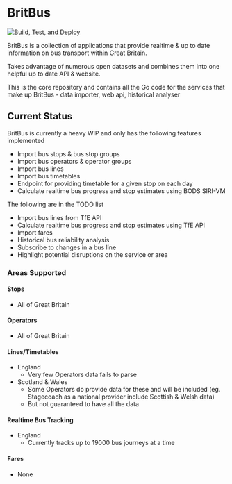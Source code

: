 # BritBus

[![Build, Test, and Deploy](https://github.com/BritBus/britbus/actions/workflows/build-and-deploy.yaml/badge.svg)](https://github.com/BritBus/britbus/actions/workflows/build-and-deploy.yaml)

BritBus is a collection of applications that provide realtime & up to date information on bus transport within Great Britain.

Takes advantage of numerous open datasets and combines them into one helpful up to date API & website.

This is the core repository and contains all the Go code for the services that make up BritBus - data importer, web api, historical analyser

## Current Status
BritBus is currently a heavy WIP and only has the following features implemented

* Import bus stops & bus stop groups
* Import bus operators & operator groups
* Import bus lines
* Import bus timetables
* Endpoint for providing timetable for a given stop on each day
* Calculate realtime bus progress and stop estimates using BODS SIRI-VM

The following are in the TODO list

* Import bus lines from TfE API
* Calculate realtime bus progress and stop estimates using TfE API
* Import fares
* Historical bus reliability analysis
* Subscribe to changes in a bus line
* Highlight potential disruptions on the service or area

### Areas Supported

#### Stops
* All of Great Britain

#### Operators
* All of Great Britain

#### Lines/Timetables
* England
  * Very few Operators data fails to parse
* Scotland & Wales
  * Some Operators do provide data for these and will be included (eg. Stagecoach as a national provider include Scottish & Welsh data)
  * But not guaranteed to have all the data

#### Realtime Bus Tracking
* England
  * Currently tracks up to 19000 bus journeys at a time

#### Fares
* None